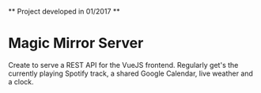 ** Project developed in 01/2017 **

# Magic Mirror Server
Create to serve a REST API for the VueJS frontend. Regularly get's the currently playing Spotify track, a shared Google Calendar, live weather and a clock.
